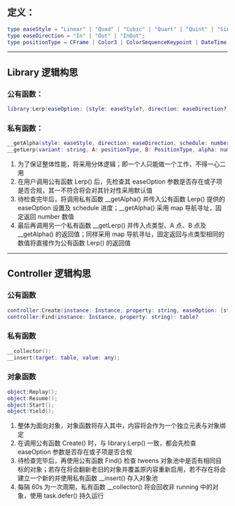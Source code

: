 ## 定义：

```lua
type easeStyle = "Linear" | "Quad" | "Cubic" | "Quart" | "Quint" | "Sine" | "Expo" | "Circ" | "Elastic" | "Back" | "Bounce";
type easeDirection = "In" | "Out" | "InOut";
type positionType = CFrame | Color3 | ColorSequenceKeypoint | DateTime | number | NumberRange | NumberSequenceKeypoint | Ray | Rect | Region3 | UDim2 | Vector2 | Vector3;
```

---

## Library 逻辑构思

### 公有函数：

```lua
library:Lerp(easeOption: {style: easeStyle?, direction: easeDirection?}?, A: positionType, B: positionType, schedule: number): positionType
```

### 私有函数：

```lua
__getAlpha(style: easeStyle, direction: easeDirection, schedule: number): number
__getLerp(variant: string, A: positionType, B: PositionType, alpha: number): positionType
```

1. 为了保证整体性能，将采用分体逻辑；即一个人只能做一个工作，不得一心二用
2. 在用户调用公有函数 Lerp() 后，先检查其 easeOption 参数是否存在或子项是否合规，其一不符合将会对其针对性采用默认值
3. 待检查完毕后，将调用私有函数 __getAlpha() 并传入公有函数 Lerp() 提供的 easeOption 设置及 schedule 进度；__getAlpha() 采用 map 导航寻址，固定返回 number 数值
4. 最后再调用另一个私有函数 __getLerp() 并传入点类型、A 点、B 点及 __getAlpha() 的返回值；同样采用 map 导航寻址，固定返回与点类型相同的数值将直接作为公有函数 Lerp() 的返回值

---

## Controller 逻辑构思

### 公有函数

```lua
controller:Create(instance: Instance, property: string, easeOption: {style: easeStyle?, direction: easeDirection?, duration: number?}?, target: positionType): table
controller:Find(instance: Instance, property: string): table?
```

### 私有函数

```lua
__collector();
__insert(target: table, value: any);
```

### 对象函数

```lua
object:Replay();
object:Resume();
object:Start();
object:Yield();
```

1. 整体为面向对象，对象函数将存入其中，内容将会作为一个独立元表与对象绑定
2. 在调用公有函数 Create() 时，与 library:Lerp() 一致，都会先检查 easeOption 参数是否存在或子项是否合规
3. 待检查完毕后，再使用公有函数 Find() 检查 tweens 对象池中是否有相同目标的对象；若存在将会翻新老旧的对象并覆盖原内容重新启用，若不存在将会建立一个新的并使用私有函数 __insert() 存入对象池
4. 每隔 60s 为一次周期，私有函数 __collector() 将会回收非 running 中的对象，使用 task.defer() 持久运行
